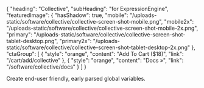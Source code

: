 {
    "heading": "Collective",
    "subHeading": "for ExpressionEngine",
    "featuredImage": {
        "hasShadow": true,
        "mobile": "/uploads-static/software/collective/collective-screen-shot-mobile.png",
        "mobile2x": "/uploads-static/software/collective/collective-screen-shot-mobile-2x.png",
        "primary": "/uploads-static/software/collective/collective-screen-shot-tablet-desktop.png",
        "primary2x": "/uploads-static/software/collective/collective-screen-shot-tablet-desktop-2x.png"
    },
    "ctaGroup": [
        {
            "style": "orange",
            "content": "Add To Cart ($18)",
            "link": "/cart/add/collective"
        },
        {
            "style": "orange",
            "content": "Docs &raquo;",
            "link": "/software/collective/docs"
        }
    ]
}

Create end-user friendly, early parsed global variables.
